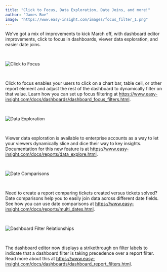```yaml
---
title: "Click to Focus, Data Exploration, Date Joins, and more!"
author: "James Boe"
image: "https://www.easy-insight.com/images/focus_filter_1.png"
---
```


We've got a mix of improvements to kick March off, with dashboard editor improvements, click to focus in dashboards, viewer data exploration, and easier date joins.<!--more-->

<img style="max-width:1000px;margin-top:30px;margin-bottom:30px" src="https://www.easy-insight.com/images/help/focus_filter_1.png" alt="Click to Focus" class="img img-responsive"/> 

Click to focus enables your users to click on a chart bar, table cell, or other report element and adjust the rest of the dashboard to dynamically filter on that value. Learn how you can set up focus filtering at <a href="https://www.easy-insight.com/docs/dashboards/dashboard_focus_filters.html">https://www.easy-insight.com/docs/dashboards/dashboard_focus_filters.html</a>.

<img style="max-width:1000px;margin-top:30px;margin-bottom:30px" src="https://www.easy-insight.com/images/help/data_explore_1.png" alt="Data Exploration" class="img img-responsive"/> 

Viewer data exploration is available to enterprise accounts as a way to let your viewers dynamically slice and dice their way to key insights. Documentation for this new feature is at <a href="https://www.easy-insight.com/docs/reports/data_explore.html">https://www.easy-insight.com/docs/reports/data_explore.html</a>.

<img style="max-width:400px;margin-top:30px;margin-bottom:30px" src="https://www.easy-insight.com/images/help/comparison_date_0.png" alt="Date Comparisons" class="img img-responsive"/>

Need to create a report comparing tickets created versus tickets solved? Date comparisons help you to easily join data across different date fields. See how you can use date comparisons at <a href="https://www.easy-insight.com/docs/reports/multi_dates.html">https://www.easy-insight.com/docs/reports/multi_dates.html</a>.  

<img style="max-width:1000px;margin-top:30px;margin-bottom:30px" src="https://www.easy-insight.com/images/help/db_filters2.png" alt="Dashboard Filter Relationships" class="img img-responsive"/>

The dashboard editor now displays a strikethrough on filter labels to indicate that a dashboard filter is taking precedence over a report filter. Read more about this at <a href="https://www.easy-insight.com/docs/dashboards/dashboard_report_filters.html">https://www.easy-insight.com/docs/dashboards/dashboard_report_filters.html</a>.
